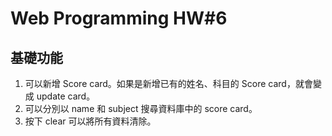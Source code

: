 # Web Programming HW#6
## 基礎功能
1. 可以新增 Score card。如果是新增已有的姓名、科目的 Score card，就會變成 update card。
2. 可以分別以 name 和 subject 搜尋資料庫中的 score card。
3. 按下 clear 可以將所有資料清除。